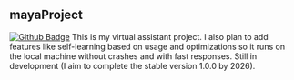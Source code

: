 ## mayaProject
[![Github Badge](https://img.shields.io/badge/-Github-000?style=flat-square&logo=Github&logoColor=white&link=LINK_GIT)](LINK_GIT)
This is my virtual assistant project.
I also plan to add features like self-learning based on usage and optimizations so it runs on the local machine without crashes and with fast responses.
Still in development (I aim to complete the stable version 1.0.0 by 2026).
